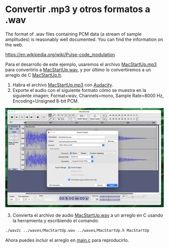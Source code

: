 # Convertir .mp3 y otros formatos a .wav

The format of .wav files containing PCM data (a stream of sample amplitudes) is reasonably well documented. You can find the information on the web.

https://en.wikipedia.org/wiki/Pulse-code_modulation

Para el desarrollo de este ejemplo, usaremos el archivo [MacStartUp.mp3](https://github.com/nstrappazzonc/atmega32x/blob/main/atmega328p/examples/sounds/waves/MacStartUp.mp3) para convertirlo a [MacStartUp.wav](https://github.com/nstrappazzonc/atmega32x/blob/main/atmega328p/examples/sounds/waves/MacStartUp.wav), y por último lo convertiremos a un arreglo de C [MacStartUp.h](https://github.com/nstrappazzonc/atmega32x/blob/main/atmega328p/examples/sounds/waves/MacStartUp.h).

1. Habra el archivo [MacStartUp.mp3](https://github.com/nstrappazzonc/atmega32x/blob/main/atmega328p/examples/sounds/waves/MacStartUp.mp3) con [Audacity](https://www.audacityteam.org).
2. Exporte el audio con el siguiente formato cómo se muestra en la siguiente imagen; Format=wav, Channels=mono, Sample Rate=8000 Hz, Encoding=Unsigned 8-bit PCM.

![](https://github.com/nstrappazzonc/atmega32x/blob/main/atmega328p/examples/sounds/docs/audacity.png?raw=true)

3. Convierta el archivo de audio [MacStartUp.wav](https://github.com/nstrappazzonc/atmega32x/blob/main/atmega328p/examples/sounds/waves/MacStartUp.wav) a un arreglo en C usando la herramienta y escribiendo el comando:

```bash
./wav2c ../waves/MacStartUp.wav ../waves/MacStartUp.h MacStartUp
```

Ahora puedes incluir el arreglo en [main.c](https://github.com/nstrappazzonc/atmega32x/blob/main/atmega328p/examples/sounds/main.c) para reproducirlo.

